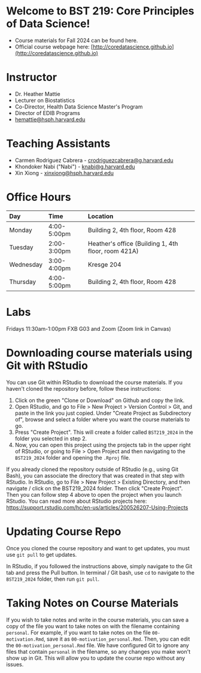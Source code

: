 # Welcome to BST 219: Core Principles of Data Science! 

* Course materials for Fall 2024 can be found here. 
* Official course webpage here: [http://coredatascience.github.io](http://coredatascience.github.io)

# Instructor
* Dr. Heather Mattie
* Lecturer on Biostatistics
* Co-Director, Health Data Science Master's Program
* Director of EDIB Programs
* hemattie@hsph.harvard.edu

# Teaching Assistants
* Carmen Rodriguez Cabrera - crodriguezcabrera@g.harvard.edu
* Khondoker Nabi ("Nabi") - knabi@g.harvard.edu
* Xin Xiong - xinxiong@hsph.harvard.edu


# Office Hours

| Day      | Time | Location     |
| :---     |    :----   |    :--- |
| Monday   | 4:00-5:00pm  | Building 2, 4th floor, Room 428 |
| Tuesday  | 2:00-3:00pm  | Heather's office (Building 1, 4th floor, room 421A) |
| Wednesday | 3:00-4:00pm | Kresge 204 |
| Thursday  | 4:00-5:00pm | Building 2, 4th floor, Room 428 |

# Labs
Fridays 11:30am-1:00pm FXB G03 and Zoom (Zoom link in Canvas)

# Downloading course materials using Git with RStudio

You can use Git within RStudio to download the course materials. If you
haven't cloned the repository before, follow these instructions:

1. Click on the green "Clone or Download" on Github and copy the link.
2. Open RStudio, and go to File > New Project > Version Control > Git,
and paste in the link you just copied. Under "Create Project as
Subdirectory of", browse and select a folder where you want the course
materials to go.
3. Press "Create Project". This will create a folder called `BST219_2024`
in the folder you selected in step 2.
4. Now, you can open this project using the projects tab in the upper
right of RStudio, or going to File > Open Project and then navigating
to the `BST219_2024` folder and opening the `.Rproj` file.

If you already cloned the repository outside of RStudio (e.g., using
Git Bash), you can associate the directory that was created in that
step with RStudio. In RStudio, go to File > New Project > Existing Directory, and then navigate / click on the BST219_2024 folder. Then click
"Create Project". Then you can follow step 4 above to open the project
when you launch RStudio. You can read more about RStudio projects here:
https://support.rstudio.com/hc/en-us/articles/200526207-Using-Projects

# Updating Course Repo

Once you cloned the course repository and want to get updates, you must
use `git pull` to get updates.

In RStudio, if you followed the instructions above, simply navigate
to the Git tab and press the Pull button. In terminal / Git bash, use
`cd` to navigate to the `BST219_2024` folder, then run `git pull`.


# Taking Notes on Course Materials

If you wish to take notes and write in the course materials, you can
save a copy of the file you want to take notes on with the filename
containing `personal`. For example, if you want to take notes on the
file `00-motivation.Rmd`, save it as `00-motivation_personal.Rmd`. Then,
you can edit the `00-motivation_personal.Rmd` file. We have configured
Git to ignore any files that contain `personal` in the filename, so any changes you make won't show up in Git. This will
allow you to update the course repo without any issues.
